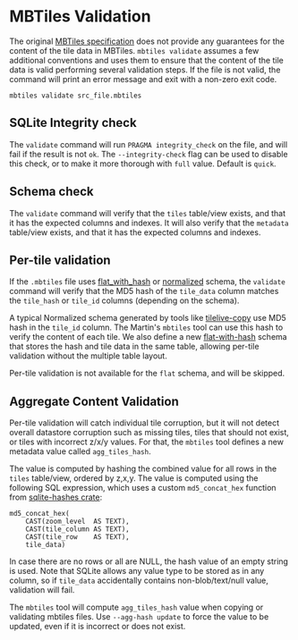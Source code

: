 # MBTiles Validation

The original [MBTiles specification](https://github.com/mapbox/mbtiles-spec#readme) does not provide any guarantees for the content of the tile data in MBTiles. `mbtiles validate` assumes a few additional conventions and uses them to ensure that the content of the tile data is valid performing several validation steps. If the file is not valid, the command will print an error message and exit with a non-zero exit code.

```shell
mbtiles validate src_file.mbtiles
```

## SQLite Integrity check
The `validate` command will run `PRAGMA integrity_check` on the file, and will fail if the result is not `ok`. The `--integrity-check` flag can be used to disable this check, or to make it more thorough with `full` value. Default is `quick`.

## Schema check
The `validate` command will verify that the `tiles` table/view exists, and that it has the expected columns and indexes. It will also verify that the `metadata` table/view exists, and that it has the expected columns and indexes.

## Per-tile validation
If the `.mbtiles` file uses [flat_with_hash](mbtiles-schema.md#flat-with-hash) or [normalized](mbtiles-schema.md#normalized) schema, the `validate` command will verify that the MD5 hash of the `tile_data` column matches the  `tile_hash` or `tile_id` columns (depending on the schema).

A typical Normalized schema generated by tools like [tilelive-copy](https://github.com/mapbox/TileLive#bintilelive-copy) use MD5 hash in the `tile_id` column. The Martin's `mbtiles` tool can use this hash to verify the content of each tile. We also define a new [flat-with-hash](mbtiles-schema.md#flat-with-hash) schema that stores the hash and tile data in the same table, allowing per-tile validation without the multiple table layout.

Per-tile validation is not available for the `flat` schema, and will be skipped.

## Aggregate Content Validation

Per-tile validation will catch individual tile corruption, but it will not detect overall datastore corruption such as missing tiles, tiles that should not exist, or tiles with incorrect z/x/y values. For that, the `mbtiles` tool defines a new metadata value called `agg_tiles_hash`.

The value is computed by hashing the combined value for all rows in the `tiles` table/view, ordered by z,x,y. The value is computed using the following SQL expression, which uses a custom `md5_concat_hex` function from [sqlite-hashes crate](https://crates.io/crates/sqlite-hashes):

```sql, ignore
md5_concat_hex(
    CAST(zoom_level  AS TEXT),
    CAST(tile_column AS TEXT),
    CAST(tile_row    AS TEXT),
    tile_data)
```

In case there are no rows or all are NULL, the hash value of an empty string is used. Note that SQLite allows any value type to be stored as in any column, so if `tile_data` accidentally contains non-blob/text/null value, validation will fail.

The `mbtiles` tool will compute `agg_tiles_hash` value when copying or validating mbtiles files. Use `--agg-hash update` to force the value to be updated, even if it is incorrect or does not exist.
